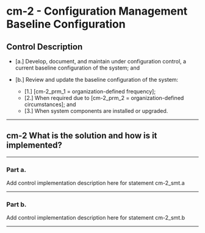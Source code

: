# cm-2 - Configuration Management Baseline Configuration

## Control Description

- \[a.\] Develop, document, and maintain under configuration control, a current baseline configuration of the system; and

- \[b.\] Review and update the baseline configuration of the system:

  - \[1.\] \[cm-2_prm_1 = organization-defined frequency\];
  - \[2.\] When required due to \[cm-2_prm_2 = organization-defined circumstances\]; and
  - \[3.\] When system components are installed or upgraded.

______________________________________________________________________

## cm-2 What is the solution and how is it implemented?

______________________________________________________________________

### Part a.

Add control implementation description here for statement cm-2_smt.a

______________________________________________________________________

### Part b.

Add control implementation description here for statement cm-2_smt.b

______________________________________________________________________

